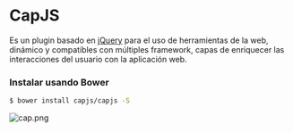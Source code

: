 CapJS
============

Es un plugin basado en [jQuery](https://github.com/jquery/jquery) para el uso de herramientas de la web, dinámico y compatibles con múltiples framework, capas de enriquecer las interacciones del usuario con la aplicación web.

### Instalar usando Bower

```sh
$ bower install capjs/capjs -S
```



![cap.png](http://capjs.github.io/CapJS/images/cap.png)
